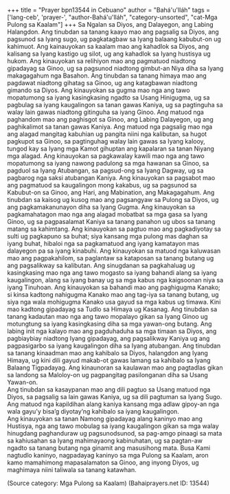 +++
title = "Prayer bpn13544 in Cebuano"
author = "Bahá'u'lláh"
tags = ['lang-ceb', 'prayer-', "author-Bahá'u'lláh", "category-unsorted", "cat-Mga Pulong sa Kaalam"]
+++
Sa Ngalan sa Diyos, ang Dalayegon, ang Labing Halangdon.
          Ang tinubdan sa tanang kaayo mao ang pagsalig sa Diyos, ang pagsunod sa Iyang sugo, ug pagkatagbaw sa Iyang balaang kabubut-on ug kahimuot.
          Ang kainauyokan sa kaalam mao ang kahadlok sa Diyos, ang kalisang sa Iyang kastigo ug silot, ug ang kahadlok sa Iyang hustisya ug hukom. 
         Ang kinauyokan sa relihiyon mao ang pagmatuod niadtong gipadayag sa Ginoo, ug sa pagsunod niadtong gimbut-an Niya diha sa Iyang makagagahum nga Basahon.
         Ang tinubdan sa tanang himaya mao ang pagdawat niadtong gihatag sa Ginoo, ug ang katagbawan niadtong gimando sa Diyos. 
          Ang kinauyokan sa gugma mao nga ang tawo mopatumong sa iyang kasingkasing ngadto sa Usang Hinigugma, ug sa pagbulag sa iyang kaugalingon sa tanan gawas Kaniya, ug sa pagtinguha sa walay lain gawas niadtong gitinguha sa iyang Ginoo.
         Ang matuod nga paghandom mao ang paghisgot sa Ginoo, ang Labing Dalayegon, ug ang paghikalimot sa tanan gawas Kaniya. 
          Ang matuod nga pagsalig mao nga ang alagad mangitag kabuhian ug pangita niini nga kalibutan, sa hugot pagkupot sa Ginoo, sa pagtinguhag walay lain gawas sa Iyang kalooy, tungod kay sa Iyang mga Kamot gihuptan ang kapalaran sa tanan Niyang mga alagad. 
          Ang kinauyokan sa pagkawalay kawili mao nga ang tawo mopatumong sa iyang nawong padulong sa mga hawanan sa Ginoo, sa pagduol sa Iyang Atubangan, sa pagsud-ong sa Iyang Dagway, ug sa pagbarog nga saksi atubangan Kaniya.
         Ang kinauyokan sa pagsabot mao ang pagmatuod sa kaugalingon mong kakabus, ug sa pagsunod sa Kabubut-on sa Ginoo, ang Hari, ang Mabination, ang Makagagahum. 
          Ang tinubdan sa kaisog ug kusog mao ang pagsangyaw sa Pulong sa Diyos, ug ang pagkamakanunayon diha sa Iyang Gugma.
         Ang kinauyokan sa pagkamahatagon mao nga ang alagad mobatbat sa mga gasa sa Iyang Ginoo, ug sa pagpasalamat Kaniya sa tanang panahon ug ubos sa tanang matang sa kahimtang.
         Ang kinauyokan sa pagtuo mao ang pagkadiyotay sa sulti ug pagkapuno sa buhat; siya kansang mga pulong mas daghan sa iyang buhat, hibaloi nga sa pagkamatuod ang iyang kamatayon mas dalayegon pa sa iyang kinabuhi. 
         Ang kinauyokan sa matuod nga kaluwasan mao ang pagpakahilom, sa paglantaw sa kataposan sa tanang butang ug ang pagsalikway sa kalibutan.
         Ang sinugdanan sa pagkahaluag ug kasingkasing mao nga ang tawo mogasto sa iyang bahandi alang sa iyang kaugalingon, alang sa iyang banay ug sa mga kabus nga kaigsoonan niya sa iyang Tinuhoan. 
         Ang kinauyokan sa bahandi mao ang paghigugma Kanako; si kinsa kadtong  nahigugma Kanako mao ang tag-iya sa tanang butang, ug siya nga wala mohigugma Kanako usa gayud sa mga kabus ug timawa. Kini mao kadtong gipadayag sa Tudlo sa Himaya ug Kasanag. 
         Ang tinubdan sa tanang kadautan mao nga ang tawo mopalayo gikan sa Iyang Ginoo ug motungtung sa iyang kasingkasing diha sa mga yawan-ong butang.
         Ang labing init nga kalayo mao ang pagduhaduha sa mga timaan sa Diyos, ang pagbiaybiay niadtong Iyang gipadayag, ang pagsalikway Kaniya ug ang pagpasigarbo sa iyang kaugalingon diha sa Iyang atubangan.
         Ang tinubdan sa tanang kinaadman mao ang kahibalo sa Diyos, halangdon ang Iyang Himaya, ug kini dili gayud makab-ot gawas lamang sa kahibalo sa Iyang Balaang Tigpadayag.
          Ang kinaunoran sa kaulawan mao ang pagtadlas gikan sa landong sa Maloloy-on ug pagpangitag pasilonganan diha sa Usang Yawan-on.    
         Ang tinubdan sa kasaypanan mao ang dili pagtuo sa Usang matuod nga Diyos, sa pagsalig sa lain gawas Kaniya, ug sa dili pagtuman sa Iyang Sugo.  
         Ang matuod nga kapildihan alang kaniya kansang mga adlaw gipoy-an nga wala gayu’y bisa’g diyotay’ng kahibalo sa iyang kaugalingon.  
         Ang kinauyokan sa tanan Namong gipadayag alang kaninyo mao ang Hustisya, nga ang tawo mobulag sa iyang kaugalingon gikan sa mga walay hinugdang paghanduraw ug pagsunodsunod, sa pag-amgo pinaagi sa mata sa kahiusahan sa Iyang mahimayaong kabinuhatan, ug sa pagtan-aw ngadto sa tanang butang nga ginamit ang masusihong mata.
         Busa Kami nagtudlo kaninyo, nagpadayag kaninyo sa mga Pulong sa Kaalam, aron kamo mamahimong mapasalamaton sa Ginoo, ang inyong Diyos, ug maghimaya niini taliwala sa tanang katawhan.

(Source category: Mga Pulong sa Kaalam)
(Bahaiprayers.net ID: 13544)
